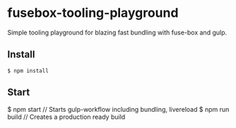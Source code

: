# fusebox-tooling-playground
Simple tooling playground for blazing fast bundling with fuse-box and gulp.

## Install
	$ npm install
  
## Start
  $ npm start // Starts gulp-workflow including bundling, livereload
  $ npm run build // Creates a production ready build
